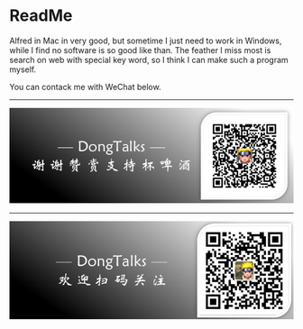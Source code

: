 # ReadMe

Alfred in Mac in very good, but sometime I just need to work in Windows, while I find no software is so good like than. The feather I miss most is search on web with special key word, so I think I can make such a program myself.

You can contack me with WeChat below.

*****

![](/assets/Buy-me-beer.jpg)

*****

![](/assets/DongTalks.jpg)
